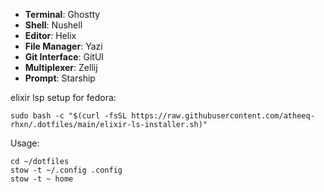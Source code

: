 
- **Terminal**: Ghostty
- **Shell**: Nushell  
- **Editor**: Helix  
- **File Manager**: Yazi  
- **Git Interface**: GitUI  
- **Multiplexer**: Zellij  
- **Prompt**: Starship  

elixir lsp setup for fedora:
```
sudo bash -c "$(curl -fsSL https://raw.githubusercontent.com/atheeq-rhxn/.dotfiles/main/elixir-ls-installer.sh)"
```
Usage:
```
cd ~/dotfiles
stow -t ~/.config .config
stow -t ~ home
```
